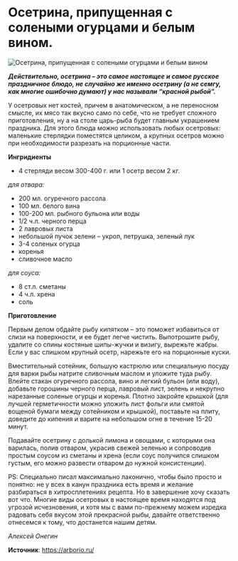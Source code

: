 # Осетрина, припущенная с солеными огурцами и белым вином.

![Осетрина, припущенная с солеными огурцами и белым вином](/images/Kulinar/Second/sturgeon.jpg 'Осетрина, припущенная с солеными огурцами и белым вином')

_**Действительно, осетрина – это самое настоящее и самое русское праздничное блюдо, не случайно же именно осетрину (а не семгу, как многие ошибочно думают) у нас называли “красной рыбой”.**_

У осетровых нет костей, причем в анатомическом, а не переносном смысле, их мясо так вкусно само по себе, что не требует сложного приготовления, ну а на столе царь-рыба будет главным украшением праздника. Для этого блюда можно использовать любых осетровых: маленькие стерлядки поместятся целиком, а крупных осетров можно при необходимости разрезать на порционные части.

**Ингридиенты**

- 4 стерляди весом 300-400 г. или 1 осетр весом 2 кг.

_для отвара:_

- 200 мл. огуречного рассола
- 100 мл. белого вина
- 100-200 мл. рыбного бульона или воды
- 1/2 ч.л. черного перца
- 2 лавровых листа
- небольшой пучок зелени – укроп, петрушка, зеленый лук
- 3-4 соленых огурца
- коренья
- сливочное масло

_для соуса:_

- 8 ст.л. сметаны
- 4 ч.л. хрена
- соль

**Приготовление**

Первым делом обдайте рыбу кипятком – это поможет избавиться от слизи на поверхности, и ее будет легче чистить. Выпотрошите рыбу, удалите со спины костяные шипы-жучки и визигу, вырежьте жабры. Если у вас слишком крупный осетр, нарежьте его на порционные куски.

Вместительный сотейник, большую кастрюлю или специальную посуду для варки рыбы натрите сливочным маслом и уложите туда рыбу. Влейте стакан огуречного рассола, вино и легкий бульон (или воду), добавьте горошины черного перца, лавровый лист, зелень и некрупно нарезанные соленые огурцы и коренья. Плотно закройте крышкой (для лучшей герметичности можно уложить лист фольги или смятой вощеной бумаги между сотейником и крышкой), поставьте на плиту, доведите до кипения и варите на небольшом огне в течение 15-20 минут.

Подавайте осетрину с долькой лимона и овощами, с которыми она варилась, полив отваром, украсив свежей зеленью и сопроводив простым соусом из сметаны и хрена (если соус получился слишком густым, его можно развести отваром до нужной консистенции).

PS: Специально писал максимально лаконично, чтобы было просто и понятно: не у всех в канун праздника есть время и желание разбираться в хитросплетениях рецепта. Но в завершение хочу сказать вот что. Многие виды осетровых в настоящее время находятся под угрозой исчезновения, и хотя мы с вами по-прежнему можем изредка радовать себя вкусом этой прекрасной рыбы, давайте ответственно отнесемся к тому, что достанется нашим детям.

_Алексей Онегин_

**Источник**: https://arborio.ru/
